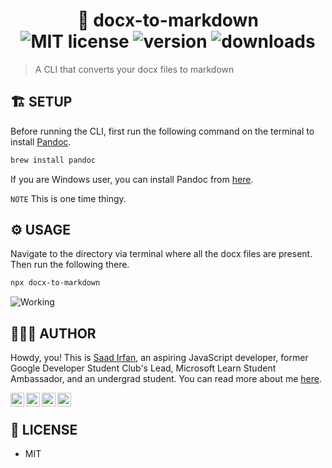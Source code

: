 <div align="center">
	<h1> 🦉 docx-to-markdown<br>
	<img src="https://img.shields.io/npm/l/docx-to-markdown?color=00a1f1" alt="MIT license">
	<img src="https://img.shields.io/npm/v/docx-to-markdown?color=00a1f1" alt="version">
	<img src="https://img.shields.io/npm/dt/docx-to-markdown?color=00a1f1" alt="downloads">
	</h1>
</div>

> A CLI that converts your docx files to markdown

## 🏗 SETUP

Before running the CLI, first run the following command on the terminal to install [Pandoc](https://pandoc.org/index.html).

```sh
brew install pandoc
```

If you are Windows user, you can install Pandoc from [here](https://github.com/jgm/pandoc/releases/tag/2.10.1).

`NOTE` This is one time thingy.

## ⚙️ USAGE

Navigate to the directory via terminal where all the docx files are present. Then run the following there.

```sh
npx docx-to-markdown
```
![Working](https://i.imgur.com/hxBLQMt.png)

## 👨🏻‍💻 AUTHOR

Howdy, you! This is [Saad Irfan](http://msaad.dev/), an aspiring JavaScript developer, former Google Developer Student Club's Lead, Microsoft Learn Student Ambassador, and an undergrad student. You can read more about me [here](https://github.com/msaaddev/msaaddev).

<div>
<a href="https://twitter.com/msaaddev">
  <img align="left" alt="Saad Irfan | Twitter" width="22px" src="https://cdn.jsdelivr.net/npm/simple-icons@v3/icons/twitter.svg" />
</a>
<a href="https://www.linkedin.com/in/msaaddev/">
  <img align="left" alt="Saad's LinkdeIN" width="22px" src="https://cdn.jsdelivr.net/npm/simple-icons@v3/icons/linkedin.svg" />
</a>
<a href="https://www.facebook.com/msaaddev/">
  <img align="left" alt="Saad's Facebook" width="22px" src="https://cdn.jsdelivr.net/npm/simple-icons@v3/icons/facebook.svg" />
</a>
<a href="https://www.instagram.com/msaaddev">
  <img align="left" alt="Saad's instagram" width="22px" src="https://cdn.jsdelivr.net/npm/simple-icons@v3/icons/instagram.svg" />
</a>
</div>
<br>

## 🔑 LICENSE

- MIT
